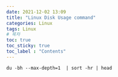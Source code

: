 ```yaml
---
date: 2021-12-02 13:09
title: "Linux Disk Usage command"
categories: Linux
tags: Linux
# 목차
toc: true  
toc_sticky: true 
toc_label : "Contents"
---
```


`du -bh --max-depth=1  | sort -hr | head`